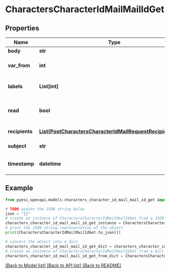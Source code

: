 # CharactersCharacterIdMailMailIdGet


## Properties

Name | Type | Description | Notes
------------ | ------------- | ------------- | -------------
**body** | **str** | Mail&#39;s body | [optional] 
**var_from** | **int** | From whom the mail was sent | [optional] 
**labels** | **List[int]** | Labels attached to the mail | [optional] 
**read** | **bool** | Whether the mail is flagged as read | [optional] 
**recipients** | [**List[PostCharactersCharacterIdMailRequestRecipientsInner]**](PostCharactersCharacterIdMailRequestRecipientsInner.md) | Recipients of the mail | [optional] 
**subject** | **str** | Mail subject | [optional] 
**timestamp** | **datetime** | When the mail was sent | [optional] 

## Example

```python
from pyesi_openapi.models.characters_character_id_mail_mail_id_get import CharactersCharacterIdMailMailIdGet

# TODO update the JSON string below
json = "{}"
# create an instance of CharactersCharacterIdMailMailIdGet from a JSON string
characters_character_id_mail_mail_id_get_instance = CharactersCharacterIdMailMailIdGet.from_json(json)
# print the JSON string representation of the object
print(CharactersCharacterIdMailMailIdGet.to_json())

# convert the object into a dict
characters_character_id_mail_mail_id_get_dict = characters_character_id_mail_mail_id_get_instance.to_dict()
# create an instance of CharactersCharacterIdMailMailIdGet from a dict
characters_character_id_mail_mail_id_get_from_dict = CharactersCharacterIdMailMailIdGet.from_dict(characters_character_id_mail_mail_id_get_dict)
```
[[Back to Model list]](../README.md#documentation-for-models) [[Back to API list]](../README.md#documentation-for-api-endpoints) [[Back to README]](../README.md)


